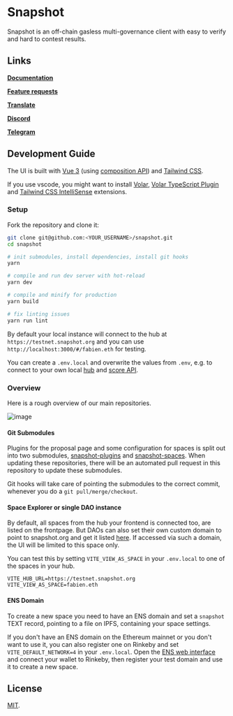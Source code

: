 # Snapshot

Snapshot is an off-chain gasless multi-governance client with easy to verify and hard to contest results.

## Links

**[Documentation](https://docs.snapshot.org)**

**[Feature requests](https://features.snapshot.org/feature-requests)**

**[Translate](https://translate.snapshot.org)**

**[Discord](https://discord.snapshot.org)**

**[Telegram](https://telegram.snapshot.org)**

## Development Guide

The UI is built with [Vue 3](https://v3.vuejs.org/) (using [composition API](https://v3.vuejs.org/api/composition-api.html)) and [Tailwind CSS](https://tailwindcss.com/).

If you use vscode, you might want to install [Volar](https://marketplace.visualstudio.com/items?itemName=johnsoncodehk.volar), [Volar TypeScript Plugin](https://marketplace.visualstudio.com/items?itemName=johnsoncodehk.vscode-typescript-vue-plugin)  and [Tailwind CSS IntelliSense](https://marketplace.visualstudio.com/items?itemName=bradlc.vscode-tailwindcss) extensions.

### Setup

Fork the repository and clone it:

```sh
git clone git@github.com:<YOUR_USERNAME>/snapshot.git
cd snapshot

# init submodules, install dependencies, install git hooks
yarn

# compile and run dev server with hot-reload
yarn dev

# compile and minify for production
yarn build

# fix linting issues
yarn run lint
```

By default your local instance will connect to the hub at `https://testnet.snapshot.org` and you can use `http://localhost:3000/#/fabien.eth` for testing.

You can create a `.env.local` and overwrite the values from `.env`, e.g. to connect to your own local [hub](https://github.com/snapshot-labs/snapshot-hub) and [score API](https://github.com/snapshot-labs/snapshot-score).

### Overview

Here is a rough overview of our main repositories.

![image](https://user-images.githubusercontent.com/6792578/141847491-13251979-457d-4f4d-8f2a-39516a45332d.png)

#### Git Submodules

Plugins for the proposal page and some configuration for spaces is split out into two submodules, [snapshot-plugins](https://github.com/snapshot-labs/snapshot-plugins) and [snapshot-spaces](https://github.com/snapshot-labs/snapshot-spaces). When updating these repositories, there will be an automated pull request in this repository to update these submodules.

Git hooks will take care of pointing the submodules to the correct commit, whenever you do a `git pull/merge/checkout`.

#### Space Explorer or single DAO instance

By default, all spaces from the hub your frontend is connected too, are listed on the frontpage. But DAOs can also set their own custom domain to point to snapshot.org and get it listed [here](https://github.com/snapshot-labs/snapshot-spaces/blob/master/spaces/domains.json). If accessed via such a domain, the UI will be limited to this space only.

You can test this by setting `VITE_VIEW_AS_SPACE` in your `.env.local` to one of the spaces in your hub.

```
VITE_HUB_URL=https://testnet.snapshot.org
VITE_VIEW_AS_SPACE=fabien.eth
```

#### ENS Domain

To create a new space you need to have an ENS domain and set a `snapshot` TEXT record, pointing to a file on IPFS, containing your space settings.

If you don't have an ENS domain on the Ethereum mainnet or you don't want to use it, you can also register one on Rinkeby and set `VITE_DEFAULT_NETWORK=4` in your `.env.local`. Open the [ENS web interface](https://app.ens.domains) and connect your wallet to Rinkeby, then register your test domain and use it to create a new space.

## License

[MIT](LICENSE).
